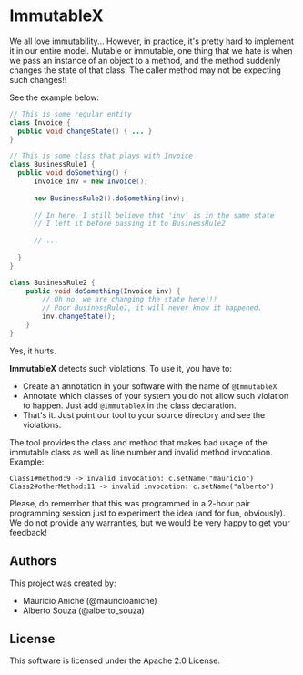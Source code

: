 # ImmutableX

We all love immutability... However, in practice, 
it's pretty hard to implement it in our entire model. 
Mutable or immutable, one thing that we hate is when we pass
an instance of an object to a method, and the method suddenly changes
the state of that class. The caller method may not be expecting 
such changes!!

See the example below:

```java
// This is some regular entity
class Invoice {
  public void changeState() { ... }
}

// This is some class that plays with Invoice 
class BusinessRule1 {
  public void doSomething() {
      Invoice inv = new Invoice();
      
      new BusinessRule2().doSomething(inv);
      
      // In here, I still believe that 'inv' is in the same state
      // I left it before passing it to BusinessRule2
      
      // ...
      
  }
}

class BusinessRule2 {
    public void doSomething(Invoice inv) {
        // Oh no, we are changing the state here!!!
        // Poor BusinessRule1, it will never know it happened.
        inv.changeState();
    }
}
```

Yes, it hurts. 

**ImmutableX** detects such violations. To use it, you have to:

- Create 
an annotation in your software with the name of `@ImmutableX`.
- Annotate which classes of your system you do not allow such violation to happen. 
Just add `@ImmutableX` in the class declaration.
- That's it. Just point our tool to your source directory and see the violations. 

The tool provides the class and method that makes bad usage of the immutable class as well as
line number and invalid method invocation. 
Example:

```
Class1#method:9 -> invalid invocation: c.setName("mauricio")
Class2#otherMethod:11 -> invalid invocation: c.setName("alberto")
```

Please, do remember that this was programmed in a 2-hour pair programming session
just to experiment the idea (and for fun, obviously). We do not provide any warranties, but
we would be very happy to get your feedback!

## Authors

This project was created by:
- Maurício Aniche (@mauricioaniche)
- Alberto Souza (@alberto_souza)

## License

This software is licensed under the Apache 2.0 License.
